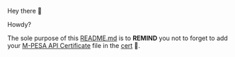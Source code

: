 Hey there 👋

Howdy?

The sole purpose of this [README.md](README.md) is to **REMIND** you not to forget to add 
your [M-PESA API Certificate](https://developer.safaricom.co.ke/api/v1/GenerateSecurityCredential/ProductionCertificate.cer) 
file in the [cert](../cert) 📂.